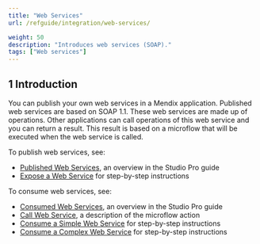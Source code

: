 ```yaml
---
title: "Web Services"
url: /refguide/integration/web-services/

weight: 50
description: "Introduces web services (SOAP)."
tags: ["Web services"]
---
```


## 1 Introduction

You can publish your own web services in a Mendix application. Published web services are based on SOAP 1.1. These web services are made up of operations. Other applications can call operations of this web service and you can return a result. This result is based on a microflow that will be executed when the web service is called.

To publish web services, see:

* [Published Web Services](/refguide/published-web-services/), an overview in the Studio Pro guide
* [Expose a Web Service](/howto/integration/expose-a-web-service/) for step-by-step instructions

To consume web services, see:

* [Consumed Web Services](/refguide/consumed-web-services/), an overview in the Studio Pro guide
* [Call Web Service](/refguide/call-web-service-action/), a description of the microflow action
* [Consume a Simple Web Service](/howto/integration/consume-a-simple-web-service/) for step-by-step instructions
* [Consume a Complex Web Service](/howto/integration/consume-a-complex-web-service/) for step-by-step instructions
